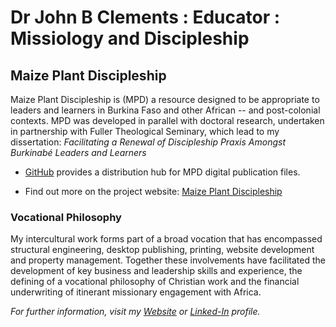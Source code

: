 # Dr John B Clements : Educator : Missiology and Discipleship

## Maize Plant Discipleship

Maize Plant Discipleship is (MPD) a resource designed to be appropriate to leaders and learners in Burkina Faso and other African -- and post-colonial contexts. MPD was developed in parallel with doctoral research, undertaken in partnership with Fuller Theological Seminary, which lead to my dissertation:	*Facilitating a Renewal of Discipleship Praxis Amongst Burkinabé Leaders and Learners*

- [GitHub][@johnbrc] provides a distribution hub for MPD digital publication files.

- Find out more on the project website: [Maize Plant Discipleship][]

### Vocational Philosophy

My intercultural work forms part of a broad vocation that has encompassed structural engineering, desktop publishing, printing, website development and property management. Together these involvements have facilitated the development of key business and leadership skills and experience, the defining of a vocational philosophy of Christian work and the financial underwriting of itinerant missionary engagement with Africa.

*For further information, visit my [Website][] or [Linked-In][] profile.*


[Maize Plant Discipleship]: http://maizeplantdiscipleship.wordpress.com
[Website]: http://jbclements.wordpress.com/
[Linked-In]: http://uk.linkedin.com/in/jbclements/
[@johnbrc]: http://johnbrc.github.io
